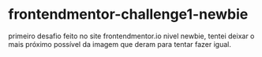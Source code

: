 # frontendmentor-challenge1-newbie
primeiro desafio feito no site frontendmentor.io nivel newbie, tentei deixar o mais próximo possível da imagem que deram para tentar fazer igual.
